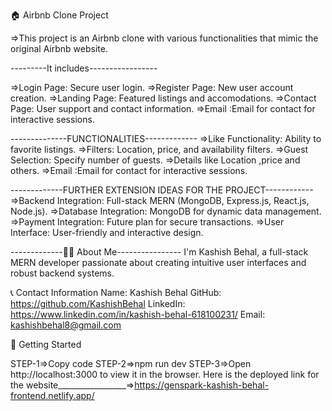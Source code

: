 🏠 Airbnb Clone Project 

=>This project is an Airbnb clone with various functionalities that mimic the original Airbnb website.


---------It includes-----------------

=>Login Page: Secure user login.
=>Register Page: New user account creation.
=>Landing Page: Featured listings and accomodations.
=>Contact Page: User support and contact information.
=>Email :Email for contact for interactive sessions.

--------------FUNCTIONALITIES-------------
=>Like Functionality: Ability to favorite listings.
=>Filters: Location, price, and availability filters.
=>Guest Selection: Specify number of guests.
=>Details like Location ,price and others.
=>Email :Email for contact for interactive sessions.


-------------FURTHER EXTENSION IDEAS FOR THE PROJECT------------
=>Backend Integration: Full-stack MERN (MongoDB, Express.js, React.js, Node.js).
=>Database Integration: MongoDB for dynamic data management.
=>Payment Integration: Future plan for secure transactions.
=>User Interface: User-friendly and interactive design.


-------------👨‍💻 About Me----------------
I'm Kashish Behal, a full-stack MERN developer passionate about creating intuitive user interfaces and robust backend systems.


📞 Contact Information
Name: Kashish Behal
GitHub: https://github.com/KashishBehal
LinkedIn: https://www.linkedin.com/in/kashish-behal-618100231/
Email: kashishbehal8@gmail.com


🚀 Getting Started

STEP-1=>Copy code
STEP-2=>npm run dev
STEP-3=>Open http://localhost:3000 to view it in the browser.
 
 Here is the deployed link for the website_________________=>https://genspark-kashish-behal-frontend.netlify.app/
